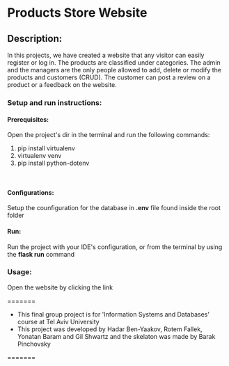 # Products Store Website

## Description:
In this projects, we have created a website that any visitor can easily register or log in.
The products are classified under categories.
The admin and the managers are the only people allowed to add, delete or modify the products and customers (CRUD).
The customer can post a review on a product or a feedback on the website.

### Setup and run instructions:

#### Prerequisites:
Open the project's dir in the terminal and run the following commands:
1. pip install virtualenv
1. virtualenv venv
1. pip install python-dotenv
<br/>

#### Configurations:
Setup  the counfiguration for the database in **.env** file found inside the root folder
<br/>
 
#### Run:
 Run the project with your IDE's configuration, or from the terminal by using the **flask run** command
 
### Usage:
Open the website by clicking the link

=======
- This final group project is for 'Information Systems and Databases' course at Tel Aviv University
- This project was developed by Hadar Ben-Yaakov, Rotem Fallek, Yonatan Baram and Gil Shwartz and the skelaton was made by Barak Pinchovsky

=======
